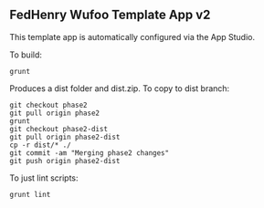 FedHenry Wufoo Template App v2
-------------------------------
This template app is automatically configured via the App Studio.

To build:

    grunt

Produces a dist folder and dist.zip. To copy to dist branch:

    git checkout phase2
    git pull origin phase2
    grunt
    git checkout phase2-dist
    git pull origin phase2-dist
    cp -r dist/* ./
    git commit -am "Merging phase2 changes"
    git push origin phase2-dist

To just lint scripts:

    grunt lint